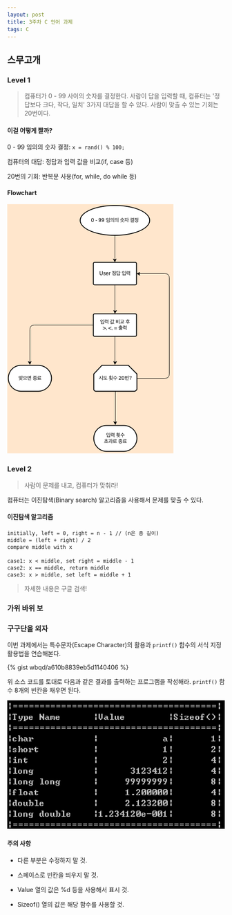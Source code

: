 ```yaml
---
layout: post
title: 3주차 C 언어 과제
tags: C
---
```


## 스무고개

### Level 1

> 컴퓨터가 0 - 99 사이의 숫자를 결정한다. 사람이 답을 입력할 때, 컴퓨터는 '정답보다 크다, 작다, 일치' 3가지 대답을 할 수 있다. 사람이 맞출 수 있는 기회는 20번이다.

#### 이걸 어떻게 짤까?

0 - 99 임의의 숫자 결정: ```x = rand() % 100;```

컴퓨터의 대답: 정답과 입력 값을 비교(if, case 등)

20번의 기회: 반복문 사용(for, while, do while 등)

#### Flowchart

![](/images/twenty-hill.png)

### Level 2

> 사람이 문제를 내고, 컴퓨터가 맞춰라!

컴퓨터는 이진탐색(Binary search) 알고리즘을 사용해서 문제를 맞출 수 있다.

#### 이진탐색 알고리즘

	initially, left = 0, right = n - 1 // (n은 총 길이)
	middle = (left + right) / 2
	compare middle with x

	case1: x < middle, set right = middle - 1
	case2: x == middle, return middle
	case3: x > middle, set left = middle + 1

> 자세한 내용은 구글 검색!

### 가위 바위 보





### 구구단을 외자


이번 과제에서는 특수문자(Escape Character)의 활용과 ```printf()``` 함수의 서식 지정 활용법을 연습해본다.

{% gist wbqd/a610b8839eb5d1140406 %}

위 소스 코드를 토대로 다음과 같은 결과를 출력하는 프로그램을 작성해라. ```printf()``` 함수 8개의 빈칸을 채우면 된다.

![Alt text](/images/assignment-2-result.png)

#### 주의 사항

- 다른 부분은 수정하지 말 것.

- 스페이스로 빈칸을 띄우지 말 것.

- Value 열의 값은 %d 등을 사용해서 표시 것.

- Sizeof() 열의 값은 해당 함수를 사용할 것.